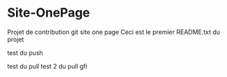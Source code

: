 Site-OnePage
============

Projet de contribution git site one page
Ceci est le premier README.txt  du projet

test du push 

test du pull
test 2 du pull gfi
